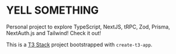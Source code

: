 # YELL SOMETHING

Personal project to explore TypeScript, NextJS, tRPC, Zod, Prisma, NextAuth.js and Tailwind! Check it out!

This is a [T3 Stack](https://create.t3.gg/) project bootstrapped with `create-t3-app`.


